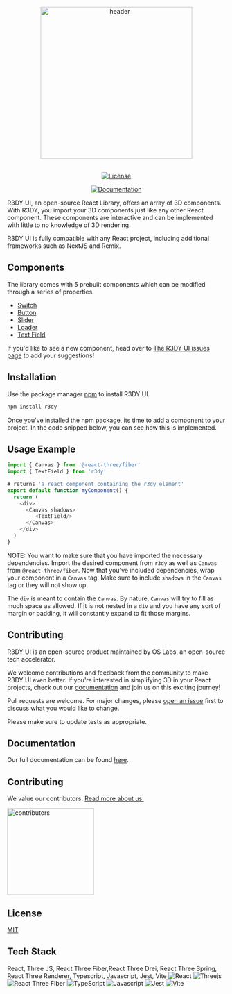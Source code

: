 <br/>
<div align="center">
  <a href="https://www.r3dyui.com/" target=”_blank”>
    <img src="https://i.imgur.com/mXk9ke7.jpeg" height="350" align="center" alt="header" />
  </a>
  <br/>
  <br/>


[![License](https://img.shields.io/badge/License-MIT-blue)](https://github.com/oslabs-beta/r3Dy/blob/dev/LICENSE.txt)

[![Documentation](https://img.shields.io/badge/Read%20our%20Documentation-black?logo=book)](https://www.r3dyui.com/docs/)

</div>


R3DY UI, an open-source React Library, offers an array of 3D components. With R3DY, you import your 3D components just like any other React component. These components are interactive and can be implemented with little to no knowledge of 3D rendering.

R3DY UI is fully compatible with any React project, including additional frameworks such as NextJS and Remix.

## Components
The library comes with 5 prebuilt components which can be modified through a series of properties.
- [Switch](https://www.r3dyui.com/docs/components/switch/)
- [Button](https://www.r3dyui.com/docs/components/button/)
- [Slider](https://www.r3dyui.com/docs/components/slider/)
- [Loader](https://www.r3dyui.com/docs/components/loader/)
- [Text Field](https://www.r3dyui.com/docs/components/textfield/)

If you'd like to see a new component, head over to [The R3DY UI issues page](https://github.com/oslabs-beta/r3Dy/issues) to add your suggestions!

## Installation

Use the package manager [npm](https://www.npmjs.com/) to install R3DY UI.

```bash
npm install r3dy
```
Once you've installed the npm package, its time to add a component to your project. In the code snipped below, you can see how this is implemented.

## Usage Example

```javascript
import { Canvas } from '@react-three/fiber'
import { TextField } from 'r3dy'

# returns 'a react component containing the r3dy element'
export default function myComponent() {
  return (
    <div>
      <Canvas shadows>
         <TextField/>
      </Canvas>
    </div>
  )
}
```

NOTE: You want to make sure that you have imported the necessary dependencies. Import the desired component from `r3dy` as well as `Canvas` from `@react-three/fiber`. Now that you've included dependencies, wrap your component in a `Canvas` tag. Make sure to include `shadows` in the `Canvas` tag or they will not show up.

The `div` is meant to contain the `Canvas`. By nature, `Canvas` will try to fill as much space as allowed. If it is not nested in a `div` and you have any sort of margin or padding, it will constantly expand to fit those margins.

## Contributing
R3DY UI is an open-source product maintained by OS Labs, an open-source tech accelerator.

We welcome contributions and feedback from the community to make R3DY UI even better. If you're interested in simplifying 3D in your React projects, check out our [documentation](https://www.r3dyui.com/docs/) and join us on this exciting journey!

Pull requests are welcome. For major changes, please [open an issue](https://github.com/oslabs-beta/r3Dy/issues) first to discuss what you would like to change.

Please make sure to update tests as appropriate.

## Documentation
Our full documentation can be found [here](https://www.r3dyui.com/docs).

## Contributing
We value our contributors. [Read more about us.](https://www.r3dyui.com/about-us)

<img src="https://i.imgur.com/5cXAg9j.jpg" height="200" alt="contributors" />

## License

[MIT](https://github.com/oslabs-beta/r3Dy/blob/dev/LICENSE.txt)


## Tech Stack
React, Three JS, React Three Fiber,React Three Drei, React Three Spring, React Three Renderer, Typescript, Javascript, Jest, Vite
![React](https://img.shields.io/badge/react-%2320232a.svg?style=for-the-badge&logo=react&logoColor=%2361DAFB)
![Threejs](https://img.shields.io/badge/threejs-black?style=for-the-badge&logo=three.js&logoColor=white)
![React Three Fiber](https://img.shields.io/badge/react-three-fiber)
![TypeScript](https://img.shields.io/badge/typescript-%23007ACC.svg?style=for-the-badge&logo=typescript&logoColor=white)
![Javascript](https://img.shields.io/badge/javascript-yellow?style=for-the-badge&logo=javascript)
![Jest](https://img.shields.io/badge/-jest-%23C21325?style=for-the-badge&logo=jest&logoColor=white)
![Vite](https://img.shields.io/badge/vite-%23646CFF.svg?style=for-the-badge&logo=vite&logoColor=white)
